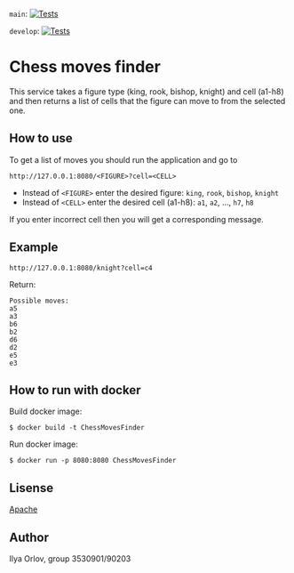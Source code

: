 `main`:
[![Tests](https://github.com/ilyaorlov25/ChessMovesFinder/actions/workflows/gradle-tests.yml/badge.svg?branch=main)](https://github.com/ilyaorlov25/ChessMovesFinder/actions/workflows/gradle-tests.yml)

`develop`:
[![Tests](https://github.com/ilyaorlov25/ChessMovesFinder/actions/workflows/gradle-tests.yml/badge.svg?branch=develop)](https://github.com/ilyaorlov25/ChessMovesFinder/actions/workflows/gradle-tests.yml)

# Chess moves finder
This service takes a figure type (king, rook, bishop, knight) and cell (a1-h8) and then returns a list of cells that the figure can move to from the selected one.

## How to use
To get a list of moves you should run the application and go to
```
http://127.0.0.1:8080/<FIGURE>?cell=<CELL>
```
- Instead of `<FIGURE>` enter the desired figure: `king`, `rook`, `bishop`, `knight`
- Instead of `<CELL>` enter the desired cell (a1-h8): `a1`, `a2`, ..., `h7`, `h8`

If you enter incorrect cell then you will get a corresponding message. 
## Example
```
http://127.0.0.1:8080/knight?cell=c4
```
Return:
```
Possible moves:
a5
a3
b6
b2
d6
d2
e5
e3
```
## How to run with docker
Build docker image:
```
$ docker build -t ChessMovesFinder
```
Run docker image:
```
$ docker run -p 8080:8080 ChessMovesFinder
```
## Lisense
[Apache](./LICENSE)
## Author
Ilya Orlov, group 3530901/90203